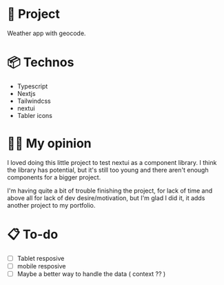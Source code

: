 # 📂 Project

Weather app with geocode.

# 📦 Technos
- Typescript
- Nextjs
- Tailwindcss
- nextui
- Tabler icons

# 👨‍💻 My opinion
I loved doing this little project to test nextui as a component library. I think the library has potential, but it's still too young and there aren't enough components for a bigger project.

I'm having quite a bit of trouble finishing the project, for lack of time and above all for lack of dev desire/motivation, but I'm glad I did it, it adds another project to my portfolio.
# 📋 To-do
- [ ] Tablet resposive
- [ ] mobile resposive
- [ ] Maybe a better way to handle the data ( context ?? )
